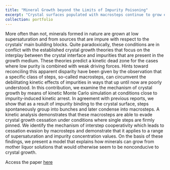 ```yaml
---
title: "Mineral Growth beyond the Limits of Impurity Poisoning"
excerpt: "Crystal surfaces populated with macrosteps continue to grow even when single steps are stopped by surface bound impurities due to a novel mechanism exposed in our simulations: the macrostep facet provides an escape route for single steps to grow in the direction normal to the vicinal face, allowing crystals to break the kinetic barrier of the impurity fence. <br/><img src='/images/cgdefu_v018i001.jpg'>"
collection: portfolio
---
```

More often than not, minerals formed in nature are grown at low supersaturation and from sources that are impure with respect to the crystals’ main building blocks. Quite paradoxically, these conditions are in conflict with the established crystal growth theories that focus on the interplay between the crystal interface and impurities that are present in the growth medium. These theories predict a kinetic dead zone for the cases where low purity is combined with weak driving forces. Hints toward reconciling this apparent disparity have been given by the observation that a specific class of steps, so-called macrosteps, can circumvent the debilitating kinetic effects of impurities in ways that up until now are poorly understood. In this contribution, we examine the mechanism of crystal growth by means of kinetic Monte Carlo simulation at conditions close to impurity-induced kinetic arrest. In agreement with previous reports, we show that as a result of impurity binding to the crystal surface, steps spontaneously group into bunches and later condense into macrosteps. A kinetic analysis demonstrates that these macrosteps are able to evade crystal growth cessation under conditions where single steps are firmly pinned. We identify the mechanism of interstep cooperativity which leads to cessation evasion by macrosteps and demonstrate that it applies to a range of supersaturation and impurity concentration values. On the basis of these findings, we present a model that explains how minerals can grow from mother liquor solutions that would otherwise seem to be nonconducive to crystal growth.

Access the paper [here](/publication/110)
<br/><br/>

